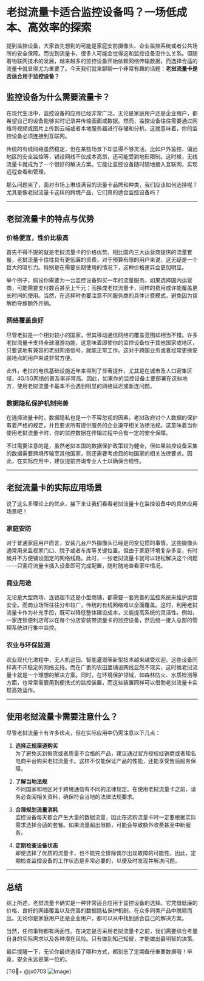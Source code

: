 # 老挝流量卡适合监控设备吗？一场低成本、高效率的探索

提到监控设备，大家首先想到的可能是家庭安防摄像头、企业监控系统或者公共场所的安全保障。而说到流量卡，很多人可能会觉得这和监控设备没什么关系。但随着物联网技术的发展，越来越多的监控设备开始依赖网络传输数据，而选择合适的流量卡就显得尤为重要了。今天我们就来聊聊一个非常有趣的话题：**老挝流量卡是否适合用于监控设备？**

## 监控设备为什么需要流量卡？

在现代生活中，监控设备的应用已经非常广泛。无论是家庭用户还是企业用户，都希望自己的设备能够实时记录并传输画面或数据。然而，监控设备往往需要通过网络将视频或图片上传到云端或者本地服务器进行存储和分析。这就意味着，你的监控设备必须连接到互联网。

传统的有线网络虽然稳定，但在某些场景下却显得不够灵活。比如户外监控、偏远地区的安全监控等，铺设网线不仅成本高昂，还可能受到地形限制。这时候，无线流量卡就成为了一个很好的解决方案。它能让监控设备随时随地接入互联网，实现远程查看和管理。

那么问题来了，面对市场上琳琅满目的流量卡品牌和种类，我们应该如何选择呢？尤其是像老挝流量卡这样的跨境产品，它们真的适合监控设备吗？

---

## 老挝流量卡的特点与优势

### 价格便宜，性价比极高

首先不得不提的就是老挝流量卡的价格优势。相比国内三大运营商提供的流量套餐，老挝流量卡往往具有更低廉的资费。对于预算有限的用户来说，这无疑是一个巨大的吸引力。特别是在需要长期使用的情况下，这种价格差异会更加明显。

举个例子，假设你需要为一台监控设备购买一年的流量服务。如果选择国内运营商，可能需要支付数百甚至上千元；而换成老挝流量卡，同样的费用或许能覆盖更长时间的使用。当然，在选择时也要注意不同服务商的具体计费模式，避免因为误解而导致额外开销。

### 网络覆盖良好

尽管老挝是一个相对较小的国家，但其移动通信网络的覆盖范围却相当不错。许多老挝流量卡支持全球漫游功能，这意味着即使你的监控设备位于其他国家或地区，只要该地有兼容的老挝网络信号，就能正常工作。这对于跨国业务或者经常更换安装地点的用户来说非常方便。

此外，老挝的电信基础设施近年来得到了显著提升，尤其是在城市及人口密集区域，4G/5G网络的普及率非常高。因此，如果你的监控设备主要部署在这些地方，使用老挝流量卡基本不会遇到明显的网络延迟或断连问题。

### 数据隐私保护机制完善

在选择流量卡时，数据隐私也是一个不容忽视的因素。老挝政府对个人数据的保护有着严格的规定，并且要求所有提供服务的企业遵守相关法律法规。这意味着当你使用老挝流量卡时，你的监控数据在传输过程中会有一定的安全保障。

不过需要注意的是，虽然老挝本国的数据保护政策较为健全，但如果监控设备采集的数据需要跨境传输至其他国家，则还需要考虑目的地国家的相关法律要求。因此，在实际应用中，建议提前咨询专业人士以确保合规性。

---

## 老挝流量卡的实际应用场景

说了这么多理论上的优点，接下来让我们看看老挝流量卡在监控设备中的具体应用场景吧！

### 家庭安防

对于普通家庭用户而言，安装几台户外摄像头已经是司空见惯的事情。这些摄像头通常用来监视家门口、院子或者车库等关键位置。但由于家庭环境复杂多变，有时候并不方便铺设固定的网络线路。此时，一张老挝流量卡就可以轻松解决这个问题——只需将流量卡插入设备即可完成配置，随时随地查看家中情况。

### 商业用途

无论是大型商场、连锁超市还是小型商铺，都需要一套完善的监控系统来维护运营安全。而商业场所往往分布较广，传统的有线网络难以全面覆盖。这时，利用老挝流量卡作为补充手段，既可以降低整体建设成本，又能提高系统的灵活性。例如，一家连锁便利店可以在每个分店安装带流量卡的监控设备，然后统一接入总部的管理系统进行集中监控。

### 农业与环保监测

农业现代化进程中，无人机巡田、智能灌溉等新型技术越来越受欢迎。这些设备同样离不开稳定的网络支持。而在广袤的农田里铺设网线显然不现实，这时候老挝流量卡就是一个理想的解决方案。同时，在环境保护领域，如森林防火、水质检测等方面，也常常需要用到便携式的监控装置，而这些装置同样可以借助老挝流量卡实现高效运作。

---

## 使用老挝流量卡需要注意什么？

尽管老挝流量卡有许多优点，但在实际应用中仍需注意以下几点：

1. **选择正规渠道购买**  
   为了避免买到假货或者质量不合格的产品，建议通过官方授权经销商或者知名电商平台购买老挝流量卡。这样不仅能保证产品的性能，还能享受售后服务保障。

2. **了解当地法规**  
   不同国家和地区对于跨境通信有不同的法律规定。在使用老挝流量卡之前，请务必查阅相关资料，确保符合当地的法律法规要求。

3. **合理规划流量消耗**  
   监控设备每天都会产生大量的数据流量，因此在选购流量卡时一定要根据实际需求选择合适的套餐。如果流量超出限额，可能会导致额外收费甚至中断服务。

4. **定期检查设备状态**  
   即使选择了优质的流量卡，也不能完全排除偶尔出现故障的可能性。因此，定期检查监控设备的工作状态是非常必要的，以便及时发现并解决问题。

---

## 总结

综上所述，老挝流量卡确实是一种非常适合应用于监控设备的选择。它凭借低廉的价格、良好的网络覆盖以及完善的数据隐私保护机制，在众多同类产品中脱颖而出。无论你是家庭用户还是企业用户，都可以从中找到适合自己的解决方案。

当然，任何事物都有两面性。在决定是否采用老挝流量卡之前，我们需要综合考量自身的实际需求以及各种潜在风险。只有做到知己知彼，才能做出最明智的决策。

最后提醒一下，无论你最终选择了哪种方式，都别忘了定期备份重要数据哦！毕竟，安全永远是第一位的。

[TG💪+ @jx0703 ![Image](https://github.com/user-attachments/assets/dbca1d08-cadb-493c-b0ec-ad6f7a83f270)]